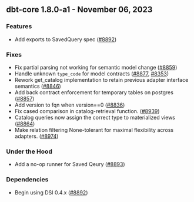 ## dbt-core 1.8.0-a1 - November 06, 2023

### Features

- Add exports to SavedQuery spec ([#8892](https://github.com/dbt-labs/dbt-core/issues/8892))

### Fixes

- Fix partial parsing not working for semantic model change ([#8859](https://github.com/dbt-labs/dbt-core/issues/8859))
- Handle unknown `type_code` for model contracts ([#8877](https://github.com/dbt-labs/dbt-core/issues/8877), [#8353](https://github.com/dbt-labs/dbt-core/issues/8353))
- Rework get_catalog implementation to retain previous adapter interface semantics ([#8846](https://github.com/dbt-labs/dbt-core/issues/8846))
- Add back contract enforcement for temporary tables on postgres ([#8857](https://github.com/dbt-labs/dbt-core/issues/8857))
- Add version to fqn when version==0 ([#8836](https://github.com/dbt-labs/dbt-core/issues/8836))
- Fix cased comparison in catalog-retrieval function. ([#8939](https://github.com/dbt-labs/dbt-core/issues/8939))
- Catalog queries now assign the correct type to materialized views ([#8864](https://github.com/dbt-labs/dbt-core/issues/8864))
- Make relation filtering None-tolerant for maximal flexibility across adapters. ([#8974](https://github.com/dbt-labs/dbt-core/issues/8974))

### Under the Hood

- Add a no-op runner for Saved Qeury ([#8893](https://github.com/dbt-labs/dbt-core/issues/8893))

### Dependencies

- Begin using DSI 0.4.x ([#8892](https://github.com/dbt-labs/dbt-core/pull/8892))
